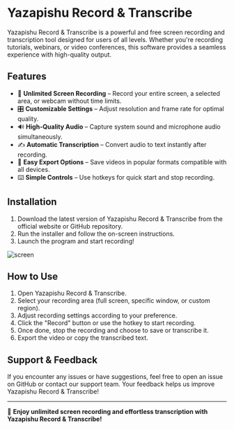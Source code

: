 # Yazapishu Record & Transcribe

Yazapishu Record & Transcribe is a powerful and free screen recording and transcription tool designed for users of all levels. Whether you're recording tutorials, webinars, or video conferences, this software provides a seamless experience with high-quality output.

## Features

- 🎥 **Unlimited Screen Recording** – Record your entire screen, a selected area, or webcam without time limits.
- 🎛 **Customizable Settings** – Adjust resolution and frame rate for optimal quality.
- 🔊 **High-Quality Audio** – Capture system sound and microphone audio simultaneously.
- ✍️ **Automatic Transcription** – Convert audio to text instantly after recording.
- 💾 **Easy Export Options** – Save videos in popular formats compatible with all devices.
- ⌨️ **Simple Controls** – Use hotkeys for quick start and stop recording.

## Installation

1. Download the latest version of Yazapishu Record & Transcribe from the official website or GitHub repository.
2. Run the installer and follow the on-screen instructions.
3. Launch the program and start recording!

![screen](https://github.com/user-attachments/assets/cd77cb5c-933c-458f-958e-9c7fdbe5177d)

## How to Use

1. Open Yazapishu Record & Transcribe.
2. Select your recording area (full screen, specific window, or custom region).
3. Adjust recording settings according to your preference.
4. Click the "Record" button or use the hotkey to start recording.
5. Once done, stop the recording and choose to save or transcribe it.
6. Export the video or copy the transcribed text.

## Support & Feedback

If you encounter any issues or have suggestions, feel free to open an issue on GitHub or contact our support team. Your feedback helps us improve Yazapishu Record & Transcribe!



---

🚀 **Enjoy unlimited screen recording and effortless transcription with Yazapishu Record & Transcribe!**


